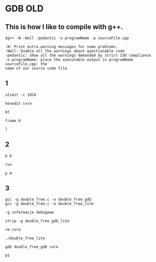 # GDB OLD

## This is how I like to compile with g++.

    $g++ -W -Wall -pedantic -o programName -p sourceFile.cpp
    
    -W: Print extra warning messages for some problems.
    -Wall: Enable all the warnings about questionable code
    -pedantic: Show all the warnings demanded by strict ISO compliance
    -o programName: place the executable output in programName sourceFile.cpp: the 
    name of our source code file

## 1

    ulimit -c 1024
    
    hexedit core
    
    bt
    
    frame 6
    
    l
    
## 2
 
    b 6
    
    run 
    
    p m

## 3

    gcc -g double_free.c -o double_free_gdb
    gcc -g double_free.c -o double_free_lite
    
    -g informacje debugowe
    
    strip -g double_free_gdb_lite
    
    rm core
    
    ./double_free_lite
    
    gdb double_free_gdb core
    
    bt
    